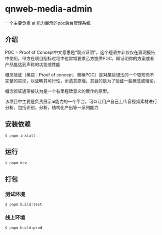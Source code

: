 # qnweb-media-admin

一个主要负责 ai 能力展示的poc后台管理系统

## 介绍

POC = Proof of Concept中文意思是“观点证明”。这个短语并非仅仅在漏洞报告中使用，甲方在项目招标过程中也常常要求乙方提供POC，即证明你的方案或者产品能达到声称的功能或性能

概念验证（英語：Proof of concept，簡稱POC）是对某些想法的一个较短而不完整的实现，以证明其可行性，示范其原理，其目的是为了验证一些概念或理论。 

概念验证通常被认为是一个有里程碑意义的實作的原型。

该项目中主要是负责展示ai能力的一个平台，可以让用户自己上传音视频素材进行分析，包括识别，分析，结构化产出等一系列能力

## 安装依赖

```shell
$ pnpm install
```

## 运行

```shell
$ pnpm dev
```

## 打包

### 测试环境

```shell
$ pnpm build:test
```

### 线上环境

```shell
$ pnpm build:prod
```

